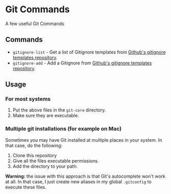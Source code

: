 # Git Commands

A few useful Git Commands

## Commands

-   `gitignore-list` - Get a list of Gitignore templates from [Github's
    gitignore templates repository][GG].
-   `gitignore-add` - Add a Gitignore from [Github's gitignore templates
    repository][GG].

[GG]: http://github.com/github/gitignore

## Usage

### For most systems

1. Put the above files in the `git-core` directory.
2. Make sure they are executable.

### Multiple git installations (for example on Mac)

Sometimes you may have Git installed at multiple places in your system. In that
case, do the following:

1. Clone this repository
2. Give all the files executable permissions.
3. Add the directory to your path.

**Warning:** the issue with this approach is that Git's autocomplete won't
work at all. In that case, I just create new aliases in my global
`.gitconfig` to execute these files.
